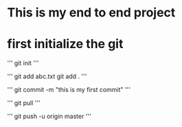 # This is my end to end project

# first initialize the git

'''
git init
'''

'''
git add abc.txt
git add .
'''

'''
git commit -m "this is my first commit"
'''

'''
git pull
'''

'''
git push -u origin master
'''